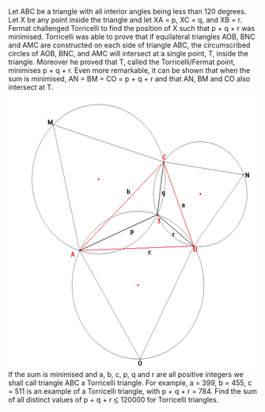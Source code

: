   Let ABC be a triangle with all interior angles being less than 120 degrees. Let X be any point inside the triangle and let XA = p, XC = q, and XB = r.  Fermat challenged Torricelli to find the position of X such that p + q + r was minimised.  Torricelli was able to prove that if equilateral triangles AOB, BNC and AMC are constructed on each side of triangle ABC, the circumscribed circles of AOB, BNC, and AMC will intersect at a single point, T, inside the triangle. Moreover he proved that T, called the Torricelli/Fermat point, minimises p + q + r. Even more remarkable, it can be shown that when the sum is minimised, AN = BM = CO = p + q + r and that AN, BM and CO also intersect at T.  <img src='project/images/p_143_torricelli.gif' width='564' height='560' alt='' />  If the sum is minimised and a, b, c, p, q and r are all positive integers we shall call triangle ABC a Torricelli triangle. For example, a = 399, b = 455, c = 511 is an example of a Torricelli triangle, with p + q + r = 784.  Find the sum of all distinct values of p + q + r <img src='images/symbol_le.gif' width='10' height='12' alt='&le;' border='0' style='vertical-align:middle;' /> 120000 for Torricelli triangles.    